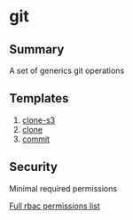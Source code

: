 # git

## Summary

A set of generics git operations

## Templates

1. [clone-s3](https://github.com/codefresh-io/argo-hub/blob/main/workflows/git/versions/0.0.2/docs/clone-s3.md)
2. [clone](https://github.com/codefresh-io/argo-hub/blob/main/workflows/git-artifact/versions/0.0.2/docs/clone.md)
3. [commit](https://github.com/codefresh-io/argo-hub/blob/main/workflows/git-artifact/versions/0.0.2/docs/commit.md)

## Security

Minimal required permissions

[Full rbac permissions list](https://github.com/codefresh-io/argo-hub/blob/main/workflows/git/versions/0.0.2/rbac.yaml)
